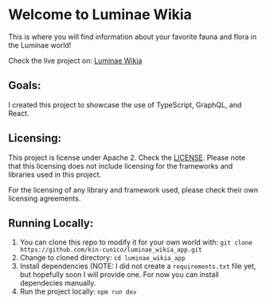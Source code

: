 # Welcome to Luminae Wikia

This is where you will find information about your favorite fauna and flora in the Luminae world!

Check the live project on: [Luminae Wikia](https://luminaewikia.vercel.app/)

## Goals:

I created this project to showcase the use of TypeScript, GraphQL, and React. 

## Licensing:

This project is license under Apache 2. Check the [LICENSE](LICENSE). Please note that this licensing does not include licensing for the frameworks and libraries used in this project.

For the licensing of any library and framework used, please check their own licensing agreements.

## Running Locally:

1. You can clone this repo to modify it for your own world with: ``` git clone https://github.com/kin-cunico/luminae_wikia_app.git ```
2. Change to cloned directory: ```cd luminae_wikia_app```
3. Install dependencies (NOTE: I did not create a `requirements.txt` file yet, but hopefully soon I will provide one. For now you can install dependecies manually.
4. Run the project locally: ```npm run dev```
